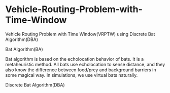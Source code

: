 # Vehicle-Routing-Problem-with-Time-Window
Vehicle Routing Problem with Time Window(VRPTW) using Discrete Bat Algorithm(DBA)

Bat Algorithm(BA)

Bat algorithm is based on the echolocation behavior of bats. It is a metaheuristic method. All bats use echolocation to sense distance, and they also know the difference between food/prey and background barriers in some magical way. In simulations, we use virtual bats naturally.
 
Discrete Bat Algorithm(DBA)
